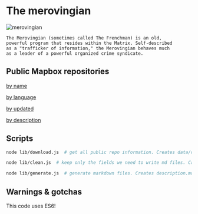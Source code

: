 # The merovingian

![merovingian](https://i.ytimg.com/vi/3td5UpAXeJ4/maxresdefault.jpg)

```
The Merovingian (sometimes called The Frenchman) is an old, 
powerful program that resides within the Matrix. Self-described
as a "trafficker of information," the Merovingian behaves much
as a leader of a powerful organized crime syndicate.
```

## Public Mapbox repositories

[by name](md/name.md)

[by language](md/language.md)

[by updated](md/updated_at.md)

[by description](md/description.md)


## Scripts

```bash
node lib/download.js  # get all public repo information. Creates data/rawRepoData.json
```

```bash
node lib/clean.js  # keep only the fields we need to write md files. Creates data/cleanRepoData.json
```

```bash
node lib/generate.js  # generate markdown files. Creates description.md, language.md, name.md, updated_at.md
```

## Warnings & gotchas

This code uses ES6!
